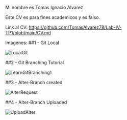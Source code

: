 Mi nombre es Tomas Ignacio Alvarez

Este CV es para fines academicos y es falso.

Link al CV: https://github.com/TomasAlvarez78/Lab-IV-TP1/blob/main/CV.md

Imagenes:
##1 - Git Local 

![LocalGit](https://user-images.githubusercontent.com/67231208/113497265-b70f1d80-94d8-11eb-9c49-696d75279d4c.png)

##2 - Git Branching Tutorial

![LearnGitBranching1](https://user-images.githubusercontent.com/67231208/113497254-947d0480-94d8-11eb-88f0-5f09ad559940.png)

##3 - Alter-Branch created

![AlterRequest](https://user-images.githubusercontent.com/67231208/113497278-e58cf880-94d8-11eb-9b53-38fbe9099500.png)

##4 - Alter-Branch Uploaded

![UploadAlter](https://user-images.githubusercontent.com/67231208/113497305-2a189400-94d9-11eb-8c13-00903c37e652.png)


